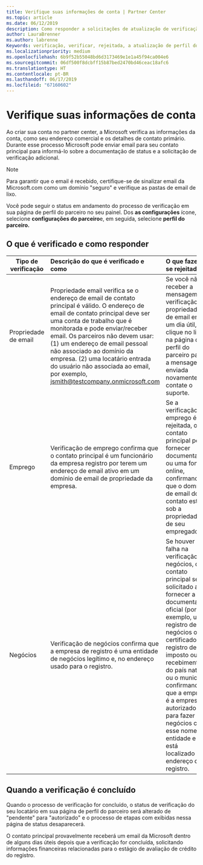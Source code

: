 ```yaml
---
title: Verifique suas informações de conta | Partner Center
ms.topic: article
ms.date: 06/12/2019
description: Como responder a solicitações de atualização de verificação da Microsoft
author: LauraBrenner
ms.author: labrenne
Keywords: verificação, verificar, rejeitada, a atualização de perfil do parceiro
ms.localizationpriority: medium
ms.openlocfilehash: 6b9f52b55048bd6d3173469e1e1a45f94ca004e6
ms.sourcegitcommit: 06df500f8dcbff15b87bed2470bd46ceac18afc6
ms.translationtype: HT
ms.contentlocale: pt-BR
ms.lasthandoff: 06/17/2019
ms.locfileid: "67160602"
---
```

# <a name="verify-your-account-information"></a>Verifique suas informações de conta

Ao criar sua conta no partner center, a Microsoft verifica as informações da conta, como seu endereço comercial e os detalhes de contato primário. Durante esse processo Microsoft pode enviar email para seu contato principal para informá-lo sobre a documentação de status e a solicitação de verificação adicional. 

>[!Note]
>Para garantir que o email é recebido, certifique-se de sinalizar email da Microsoft.com como um domínio "seguro" e verifique as pastas de email de lixo.

Você pode seguir o status em andamento do processo de verificação em sua página de perfil do parceiro no seu painel. Dos **as configurações** ícone, selecione **configurações do parceiro**e, em seguida, selecione **perfil do parceiro.**

## <a name="what-is-verified-and-how-to-respond"></a>O que é verificado e como responder

|**Tipo de verificação**   |**Descrição do que é verificado e como**   |**O que fazer se rejeitada**   |
|----------------------------|:-----------------------------------|:--------------------------------------|
|Propriedade de email   |Propriedade email verifica se o endereço de email de contato principal é válido.  O endereço de email de contato principal deve ser uma conta de trabalho que é monitorada e pode enviar/receber email.  Os parceiros não devem usar: (1) um endereço de email pessoal não associado ao domínio da empresa. (2) uma locatário entrada do usuário não associada ao email, por exemplo, jsmith@testcompany.onmicrosoft.com   |Se você não receber a mensagem de verificação de propriedade de email em um dia útil, clique no link na página de perfil do parceiro para a mensagem enviada novamente ou contate o suporte.|
|Emprego |Verificação de emprego confirma que o contato principal é um funcionário da empresa registro por terem um endereço de email ativo em um domínio de email de propriedade da empresa.|Se a verificação de emprego é rejeitada, o contato principal pode fornecer documentação ou uma fonte online, confirmando que o domínio de email do contato está sob a propriedade de seu empregador.|
|Negócios   |Verificação de negócios confirma que a empresa de registro é uma entidade de negócios legítimo e, no endereço usado para o registro.|Se houver falha na verificação de negócios, o contato principal será solicitado a fornecer a documentação oficial (por exemplo, um registro de negócios ou certificado de registro de imposto ou recebimento) do país natal ou o município confirmando que a empresa é a empresa autorizado para fazer negócios com esse nome de entidade e está localizado no endereço de registro.|

## <a name="when-verification-concludes"></a>Quando a verificação é concluído

Quando o processo de verificação for concluído, o status de verificação do seu locatário em sua página de perfil do parceiro será alterado de "pendente" para "autorizado" e o processo de etapas com exibidas nessa página de status desaparecerá.

O contato principal provavelmente receberá um email da Microsoft dentro de alguns dias úteis depois que a verificação for concluída, solicitando informações financeiras relacionadas para o estágio de avaliação de crédito do registro.